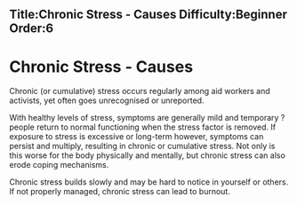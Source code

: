 Title:Chronic Stress - Causes
Difficulty:Beginner
Order:6
---
<h1>Chronic Stress - Causes</h1><p>Chronic (or cumulative) stress occurs regularly among aid workers and activists, yet often goes unrecognised or unreported.</p><p>With healthy levels of stress, symptoms are generally mild and temporary ? people return to normal functioning when the stress factor is removed. If exposure to stress is excessive or long-term however, symptoms can persist and multiply, resulting in chronic or cumulative stress. Not only is this worse for the body physically and mentally, but chronic stress can also erode coping mechanisms.</p><p>Chronic stress builds slowly and may be hard to notice in yourself or others. If not properly managed, chronic stress can lead to burnout.</p>
